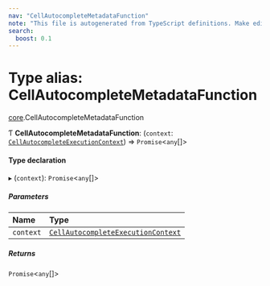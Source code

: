 ```yaml
---
nav: "CellAutocompleteMetadataFunction"
note: "This file is autogenerated from TypeScript definitions. Make edits to the comments in the TypeScript file and then run `make docs` to regenerate this file."
search:
  boost: 0.1
---
```

# Type alias: CellAutocompleteMetadataFunction

[core](../modules/core.md).CellAutocompleteMetadataFunction

Ƭ **CellAutocompleteMetadataFunction**: (`context`: [`CellAutocompleteExecutionContext`](../interfaces/core.CellAutocompleteExecutionContext.md)) => `Promise`<`any`[]\>

#### Type declaration

▸ (`context`): `Promise`<`any`[]\>

##### Parameters

| Name | Type |
| :------ | :------ |
| `context` | [`CellAutocompleteExecutionContext`](../interfaces/core.CellAutocompleteExecutionContext.md) |

##### Returns

`Promise`<`any`[]\>
